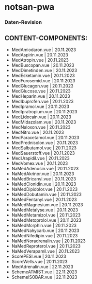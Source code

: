 # notsan-pwa #
### Daten-Revision ###

CONTENT-COMPONENTS: 
------------------- 
 - MedAmiodaron.vue                           | 20.11.2023 
 - MedAspirin.vue                             | 20.11.2023 
 - MedAtropin.vue                             | 20.11.2023 
 - MedBuscopan.vue                            | 20.11.2023 
 - MedDimetinden.vue                          | 20.11.2023 
 - MedEsketamin.vue                           | 20.11.2023 
 - MedFurosemid.vue                           | 20.11.2023 
 - MedGlucagon.vue                            | 20.11.2023 
 - MedGlucose.vue                             | 20.11.2023 
 - MedHeparin.vue                             | 20.11.2023 
 - MedIbuprofen.vue                           | 20.11.2023 
 - MedIpramol.vue                             | 20.11.2023 
 - MedIpratropium.vue                         | 20.11.2023 
 - MedLidocain.vue                            | 20.11.2023 
 - MedMidazolam.vue                           | 20.11.2023 
 - MedNaloxon.vue                             | 20.11.2023 
 - MedNitro.vue                               | 20.11.2023 
 - MedParacetamol.vue                         | 20.11.2023 
 - MedPrednisolon.vue                         | 20.11.2023 
 - MedSalbutamol.vue                          | 20.11.2023 
 - MedSauerstoff.vue                          | 20.11.2023 
 - MedUrapidil.vue                            | 20.11.2023 
 - MedVomex.vue                               | 20.11.2023 
 - NaMedAdenosin.vue                          | 20.11.2023 
 - NaMedAkrinor.vue                           | 20.11.2023 
 - NaMedBricanyl.vue                          | 20.11.2023 
 - NaMedClonidin.vue                          | 20.11.2023 
 - NaMedDipidolor.vue                         | 20.11.2023 
 - NaMedDobutamin.vue                         | 20.11.2023 
 - NaMedFentanyl.vue                          | 20.11.2023 
 - NaMedMagnesium.vue                         | 20.11.2023 
 - NaMedMetalyse.vue                          | 20.11.2023 
 - NaMedMetamizol.vue                         | 20.11.2023 
 - NaMedMetoprolol.vue                        | 20.11.2023 
 - NaMedMorphin.vue                           | 20.11.2023 
 - NaMedNahycarb.vue                          | 20.11.2023 
 - NaMedNifedipin.vue                         | 20.11.2023 
 - NaMedNoradrenalin.vue                      | 20.11.2023 
 - NaMedReproterol.vue                        | 20.11.2023 
 - NaMedVerapamil.vue                         | 20.11.2023 
 - ScorePESI.vue                              | 20.11.2023 
 - ScoreWells.vue                             | 20.11.2023 
 - MedAdrenalin.vue                           | 22.11.2023 
 - SchemeATMIST.vue                           | 22.11.2023 
 - SchemeISOBAR.vue                           | 22.11.2023 
